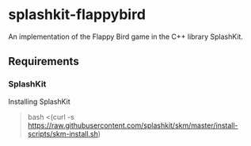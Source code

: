# splashkit-flappybird
An implementation of the Flappy Bird game in the C++ library SplashKit.

## Requirements
### SplashKit
Installing SplashKit
> bash <(curl -s https://raw.githubusercontent.com/splashkit/skm/master/install-scripts/skm-install.sh)
